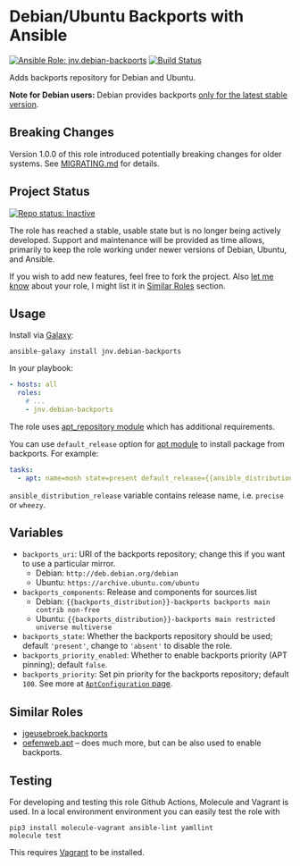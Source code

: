 # Debian/Ubuntu Backports with Ansible

[![Ansible Role: jnv.debian-backports](https://img.shields.io/ansible/role/224.svg)](https://galaxy.ansible.com/jnv/debian-backports)
[![Build Status](https://github.com/jnv/ansible-role-debian-backports/workflows/Integration/badge.svg?branch=master)](https://github.com/jnv/ansible-role-debian-backports/actions?query=workflow%3AIntegration)

Adds backports repository for Debian and Ubuntu.

**Note for Debian users:** Debian provides backports [only for the latest stable version](https://backports.debian.org/news/stretch-backports/).

## Breaking Changes

Version 1.0.0 of this role introduced potentially breaking changes for older systems. See [MIGRATING.md](MIGRATING.md) for details.

## Project Status

[![Repo status: Inactive](https://www.repostatus.org/badges/latest/inactive.svg)](https://www.repostatus.org/#inactive)

The role has reached a stable, usable state but is no longer being actively developed. Support and maintenance will be provided as time allows, primarily to keep the role working under newer versions of Debian, Ubuntu, and Ansible.

If you wish to add new features, feel free to fork the project. Also [let me know](https://github.com/jnv/ansible-role-debian-backports/issues/13) about your role, I might list it in [Similar Roles](#similar-roles) section.

## Usage

Install via [Galaxy](https://galaxy.ansible.com/):

```
ansible-galaxy install jnv.debian-backports
```

In your playbook:

```yaml
- hosts: all
  roles:
    # ...
    - jnv.debian-backports
```

The role uses [apt_repository module](http://docs.ansible.com/apt_repository_module.html) which has additional requirements.

You can use `default_release` option for [apt module](http://docs.ansible.com/apt_module.html) to install package from backports. For example:

```yaml
tasks:
  - apt: name=mosh state=present default_release={{ansible_distribution_release}}-backports
```

`ansible_distribution_release` variable contains release name, i.e. `precise` or `wheezy`.

## Variables

- `backports_uri`: URI of the backports repository; change this if you want to use a particular mirror.
  - Debian: `http://deb.debian.org/debian`
  - Ubuntu: `https://archive.ubuntu.com/ubuntu`
- `backports_components`: Release and components for sources.list
  - Debian: `{{backports_distribution}}-backports backports main contrib non-free`
  - Ubuntu: `{{backports_distribution}}-backports main restricted universe multiverse`
- `backports_state`: Whether the backports repository should be used; default `'present'`, change to `'absent'` to disable the role.
- `backports_priority_enabled`: Whether to enable backports priority (APT pinning); default `false`.
- `backports_priority`: Set pin priority for the backports repository; default `100`. See more at [`AptConfiguration` page](https://wiki.debian.org/AptConfiguration).

## Similar Roles

- [jgeusebroek.backports](https://galaxy.ansible.com/jgeusebroek/backports)
- [oefenweb.apt](https://galaxy.ansible.com/oefenweb/apt) – does much more, but can be also used to enable backports.

## Testing

For developing and testing this role Github Actions, Molecule and Vagrant is used.
In a local environment environment you can easily test the role with

```
pip3 install molecule-vagrant ansible-lint yamllint
molecule test
```

This requires [Vagrant](https://www.vagrantup.com/downloads.html) to be installed.
